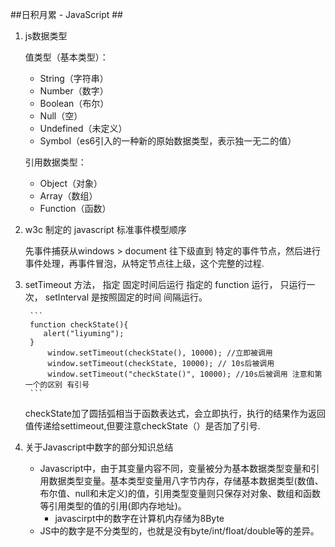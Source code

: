 ##日积月累 - JavaScript ##
1. js数据类型

	值类型（基本类型）：
	- String（字符串）
	- Number（数字）
	- Boolean（布尔）
	- Null（空）
	- Undefined（未定义）
	- Symbol（es6引入的一种新的原始数据类型，表示独一无二的值）

	引用数据类型：
	- Object（对象）
	- Array（数组）
	- Function（函数）
2. w3c 制定的 javascript 标准事件模型顺序

  	先事件捕获从windows > document 往下级直到 特定的事件节点，然后进行事件处理，再事件冒泡，从特定节点往上级，这个完整的过程.

3. setTimeout 方法， 指定 固定时间后运行 指定的 function 运行， 只运行一次， setInterval 是按照固定的时间 间隔运行。

        ```
        function checkState(){
           alert("liyuming");
        }
			window.setTimeout(checkState(), 10000); //立即被调用
			window.setTimeout(checkState, 10000); // 10s后被调用 
    		window.setTimeout("checkState()", 10000); //10s后被调用 注意和第一个的区别 有引号
		```

	checkState加了圆括弧相当于函数表达式，会立即执行，执行的结果作为返回值传递给settimeout,但要注意checkState（）是否加了引号.

4. 关于Javascript中数字的部分知识总结

	- Javascript中，由于其变量内容不同，变量被分为基本数据类型变量和引用数据类型变量。基本类型变量用八字节内存，存储基本数据类型(数值、布尔值、null和未定义)的值，引用类型变量则只保存对对象、数组和函数等引用类型的值的引用(即内存地址)。
		- javascirpt中的数字在计算机内存储为8Byte
	- JS中的数字是不分类型的，也就是没有byte/int/float/double等的差异。

	
